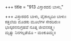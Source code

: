 +++
title = "913 ವಿಸ್ತಾರದಲಿ ಬಾಳು,"

+++
ವಿಸ್ತಾರದಲಿ ಬಾಳು, ವೈಶಾಲ್ಯದಿಂ ಬಾಳು।  
ಕತ್ತಲೆಯ ಮೊಡಕು ಮೂಲೆಗಳ ಸೇರದಿರು॥  
ಭಾಸ್ಕರನನುಗ್ರಹವೆ ನೂತ್ನ ಜೀವನಸತ್ತ್ವ।  
ಮೃತ್ಯು ನಿನಗಲ್ಪತೆಯೊ - ಮಂಕುತಿಮ್ಮ॥  
